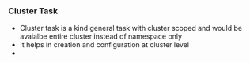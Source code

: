 ### Cluster Task
- Cluster task is a kind general task with cluster scoped and would be avaialbe entire cluster instead of namespace only
- It helps in creation and configuration at cluster level
-
